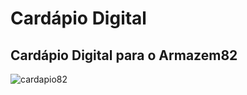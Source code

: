 # Cardápio Digital

## Cardápio Digital para o Armazem82

![cardapio82](https://github.com/Maurelima/Cardapio82/blob/master/res/project/imagem.png)
